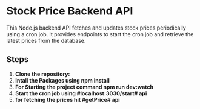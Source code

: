 # Stock Price Backend API

This Node.js backend API fetches and updates stock prices periodically using a cron job. It provides endpoints to start the cron job and retrieve the latest prices from the database.

## Steps

1. **Clone the repository:**
2. **Intall the Packages using npm install**
3. **For Starting the project command npm run dev:watch**
4. **Start the cron job using #localhost:3030/start# api**
5. **for fetching the prices hit #getPrice# api**
